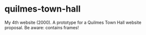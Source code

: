 # quilmes-town-hall
My 4th website (2000). A prototype for a Quilmes Town Hall website proposal. Be aware: contains frames!
